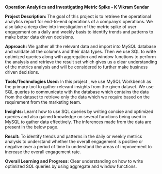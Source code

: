 **Operation Analytics and Investigating Metric Spike - K Vikram Sundar**

**Project Description:**
The goal of this project is to retrieve the operational analytics report for end-to-end operations of a company’s operations.
We also take a deep dive into investigation of the metric spike of user engagement on a daily and weekly basis to identify trends and patterns to make better data driven decisions. 

**Approach:** 
We gather all the relevant data and import into MySQL database and validate all the columns and their data types. Then we use SQL to write optimized queries along with aggregation and window functions to perform the analysis and retrieve the result set which gives us a clear understanding of the metrics analysis and will be considered to further make business driven decisions.

**Tools/Technologies Used:**
In this project , we use MySQL Workbench as the primary tool to gather relevant insights from the given dataset. We use SQL queries to communicate with the database which contains the data from the dataset to retrieve only the data which we require based on the requirement from the marketing team.

**Insights:**
Learnt how to use SQL queries by writing concise and optimized queries and also gained knowledge on several functions being used in MySQL to gather data effectively. The inferences made from the data are present in the below page.

**Result:**
To identify trends and patterns in the daily or weekly metrics analysis to understand whether the overall engagement is positive or negative over a period of time to understand the areas of improvement to increase the overall engagement rate.

**Overall Learning and Progress:**
Clear understanding on how to write optimized SQL queries by using aggregate and window functions.
